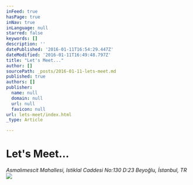 ```yaml
---
inFeed: true
hasPage: true
inNav: true
inLanguage: null
starred: false
keywords: []
description: ''
datePublished: '2016-01-11T16:54:29.447Z'
dateModified: '2016-01-11T16:49:48.797Z'
title: "Let's Meet..."
author: []
sourcePath: _posts/2016-01-11-lets-meet.md
published: true
authors: []
publisher:
  name: null
  domain: null
  url: null
  favicon: null
url: lets-meet/index.html
_type: Article

---
```

# Let's Meet...

_Asmalımescit Mahallesi, Istiklal Caddesi No:130 D:23 Beyoğlu, İstanbul, TR_
![](https://the-grid-user-content.s3-us-west-2.amazonaws.com/a66a9b8c-9316-4e22-84e3-c7b874727aeb.PNG)